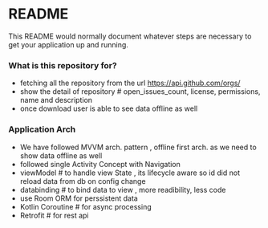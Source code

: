 # README #

This README would normally document whatever steps are necessary to get your application up and running.

### What is this repository for? ###

* fetching all the repository from the url https://api.github.com/orgs/
* show the detail of repository #  open_issues_count, license, permissions, name and description
* once download user is able to see data offline as well

### Application Arch ###

* We have followed MVVM arch. pattern , offline first arch. as we need to show data offline as well
* followed single Activity Concept with Navigation
* viewModel # to handle view State , its lifecycle aware so id did not reload data from db on config change
* databinding # to bind data to view , more readibility, less code
* use Room ORM for perssistent data
* Kotlin Coroutine # for async processing
* Retrofit # for rest api

